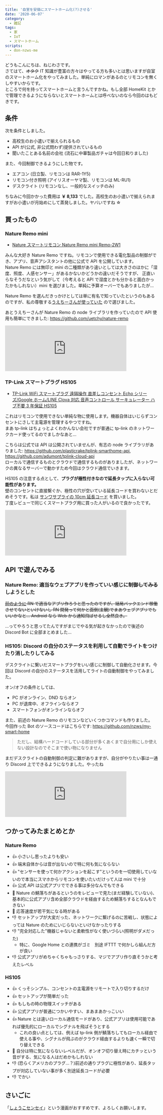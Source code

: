 ```yaml
---
title: '自室を安価にスマートホーム化(?)させる'
date: '2020-06-07'
category:
  - 雑記
tags:
  - 家
  - IoT
  - スマートホーム
scripts:
  - don-nzws-me
---
```


どうもこんにちは、ねじわさです。  
さてはて、~~オタク~~ IT 知識が豊富の方々はやってる方も多いとは思いますが自室のスマートホーム化をやってみました。単純にロマンがあるのとリモコンを無くしやすいからです。  
ところで何を持ってスマートホームと言うんですかね。もし全部 HomeKit とかで管理できるようにならないとスマートホームとは呼べないのなら今回のはもどきです。

## 条件

次を条件としました。

- 高校生のお小遣いで揃えられるもの
- API が(公式, 非公式問わず)提供されているもの
- 聞いたことある名前の会社 (流石に中華製品ガチャは今回日和りました)

また、今回制御できるようにした物です。

- エアコン (日立製、リモコンは RAR-1Y5)
- リモコン付き照明 (アイリスオーヤマ製、リモコンは ML-RU1)
- デスクライト (リモコンなし、一般的なスイッチのみ)

ちなみに今回かかった費用は **￥ 8,133** でした。高校生のお小遣いで揃えられますがお小遣いが月始めにして蒸発しました。ヤバいですね ☆

## 買ったもの

### Nature Remo mini

- [Nature スマートリモコン Nature Remo mini Remo-2W1](https://www.amazon.co.jp/dp/B07CWNLHJ8)

みんな大好き Nature Remo ですね。リモコンで使用できる電化製品の制御ができ、アプリ、音声アシスタントの他に公式で API を公開しています。  
Nature Remo には無印と mini の二種類があり違いとしては大きさのほかに「湿度、照度、人感センサー」があるかないかどうかの違いだそうですが、
正直いらなそうだなという気がして（今考えると API で湿度とかも分かると面白かったかもしれない）mini を選びました。単純に予算オーバーでもありましたが...

Nature Remo を選んだきっかけとしては単に有名で知っていたというのもあるのですが、私の尊敬する[うえちーさんが使っていた](https://uechi.io/blog/life-automation#%E7%A9%BA%E8%AA%BF%E3%81%AE%E8%87%AA%E5%8B%95%E5%8C%96) ので選びました。

あとうえちーさんが Nature Remo の node ライブラリを作っていたので API 使用も簡単にできました: https://github.com/uetchy/nature-remo

<iframe src="https://don.nzws.me/@nzws/104294875148696106/embed" class="mastodon-embed" style="max-width: 100%; border: 0" width="400" allowfullscreen="allowfullscreen"></iframe>

### TP-Link スマートプラグ HS105

- [TP-Link WiFi スマートプラグ 遠隔操作 直差しコンセント Echo シリーズ/Google ホーム/LINE Clova 対応 音声コントロール サーキュレーター ハブ不要 3 年保証 HS105](https://www.amazon.co.jp/gp/product/B078HSBNMT)

これはリモコンで使用できない単純な物に使用します。機器自体はいじらずコンセントにさして主電源を管理するやつですね。  
まあ tp-link はちょっとよくわかんない会社ですが普通に tp-link のネットワークカード使ってるのでましかなあと...

こちらは公式では API は公開されていませんが、有志の node ライブラリがありました: https://github.com/plasticrake/tplink-smarthome-api, https://github.com/adumont/tplink-cloud-api  
ローカルで通信するものとクラウドで通信するものがありましたが、ネットワークの異なるサーバーで動かすため今回はクラウド通信でいきます。

HS105 の注意する点として、**プラグが極性付きなので延長タップに入らない可能性があります。**  
壁のコンセントに直接繋ぐか、極性の穴が空いている延長コードを買わないとだめそうです。私は [サンワサプライの 10cm 延長コード](https://www.amazon.co.jp/gp/product/B01N9BX7PI) を買いました。  
丁度レビューで同じくスマートプラグ用に買った人がいるので良かったです。

<iframe src="https://don.nzws.me/@nzws/104302270029735709/embed" class="mastodon-embed" style="max-width: 100%; border: 0" width="400" allowfullscreen="allowfullscreen"></iframe>

## API で遊んでみる

### Nature Remo: 適当なウェブアプリを作っていい感じに制御~~してみる~~しようとした

~~[前のように](/blog/i-made-banking-client) RN で適当なアプリ作ろうと思ったのですが、結局バックエンド稼働させてないといけないし RN 開発って何かと面倒(主観)でまあウェブアプリでもいいかなと...
Android なら Web から通知飛ばせるし全然良き。~~

...ってやろうと思ってたんですがまじでやる気が起きなかったので後述の Discord Bot に全部まとめました...

### HS105: Discord の自分のステータスを利用して自動でライトをつけたり消したりしてみる

デスクライトに繋いだスマートプラグをいい感じに制御して自動化させます。今回は Discord の自分のステータスを活用してライトの自動制御をやってみました。

オン/オフの条件としては、

- PC がオンライン、DND ならオン
- PC が退席中、オフラインならオフ
- スマートフォンがオンラインならオフ

また、前述の Nature Remo のリモコンなどいくつかコマンドも作りました。  
今回作った Bot のソースコードはこちらです: https://github.com/nzws/my-smart-home

> ただし、結構ハードコードしている部分が多くあくまで自分用にしか使えない設計なのでそこまで使い物になりません

まだデスクライトの自動制御の判定に難がありますが、自分がやりたい事は一通り Discord 上でできるようになりました。やったね

<iframe src="https://don.nzws.me/@nzws/104302768217140697/embed" class="mastodon-embed" style="max-width: 100%; border: 0" width="400" allowfullscreen="allowfullscreen"></iframe>

## つかってみたまとめとか

### Nature Remo

- 👍 小さいし思ったよりも安い
- 👍 端末自体からは音が出ないので特に何も気にならない
- 👍 "センサーを使って何かアクションを起こす"というのを一切使用していないので本当にスマホからリモコンを使いたいだけって人は mini で十分
- 👍 公式 API は公式アプリでできる事は多分なんでもできる
- 🤔 Nature の鯖落ちがあるというのをレビューで見た(まだ経験していない)、基本的に公式アプリ含め全部クラウドを経由するため鯖落ちするとなんもできない
- 🤔 応答速度が若干気になる時がある
- 👎 セットアップが大変だった、ネットワークに繋げるのに苦戦し、状態によっては Nature のためにいじらないといけなかったりする
- 👎 "完全対応した"機器じゃないと柔軟性がなく使いづらい(照明がダメだった)
  - 特に、Google Home との連携がゴミ　別途 IFTTT で何かしら組んだ方が良い
- 👎 公式アプリがめちゃくちゃもっさりする、マジでアプリ作り直そうかと考えたレベル

### HS105

- 👍 くっそシンプル、コンセントの主電源をリモートで入り切りするだけ
- 👍 セットアップが簡単だった
- 👍 もしもの時の物理スイッチがある
- 👍 公式アプリが普通につかいやすい、まあまあかっこいい
- 👍 Nature とは違いローカル通信モードがあり、公式アプリは使用可能であれば優先的にローカルでシグナルを飛ばそうとする
  - これの良い点としては、例えば tp-link 側が鯖落ちしてもローカル経由で使える事や、シグナルが飛ぶのがクラウド経由するよりも速く一瞬で切り替えできる
- 🤔 自分は特に気にならないレベルだが、オンオフ切り替え時にカチッという音がする、気になる人はだめかもしれない
- 👎 (恐らくアメリカのプラグ...？)前述の通りプラグに極性があり、延長タップが対応していない事が多く別途延長コードが必要
- 👎 でかい

## さいごに

「[しょうこセンセイ](https://twitter.com/najimi03)」という漫画がおすすめです、よろしくお願いします。
